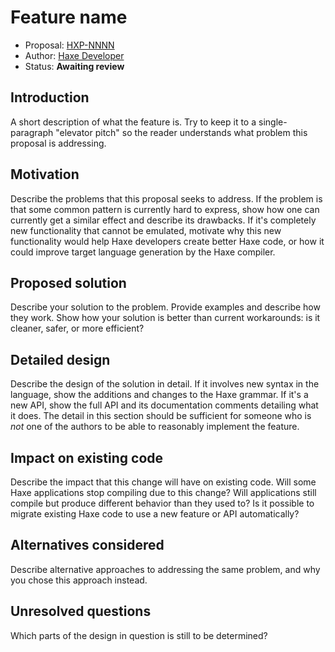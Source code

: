 # Feature name

* Proposal: [HXP-NNNN](NNNN-filename.md)
* Author: [Haxe Developer](https://github.com/haxedev)
* Status: **Awaiting review**

## Introduction

A short description of what the feature is. Try to keep it to a
single-paragraph "elevator pitch" so the reader understands what
problem this proposal is addressing.

## Motivation

Describe the problems that this proposal seeks to address. If the
problem is that some common pattern is currently hard to express, show
how one can currently get a similar effect and describe its
drawbacks. If it's completely new functionality that cannot be
emulated, motivate why this new functionality would help Haxe
developers create better Haxe code, or how it could improve target
language generation by the Haxe compiler.

## Proposed solution

Describe your solution to the problem. Provide examples and describe
how they work. Show how your solution is better than current
workarounds: is it cleaner, safer, or more efficient?

## Detailed design

Describe the design of the solution in detail. If it involves new
syntax in the language, show the additions and changes to the Haxe
grammar. If it's a new API, show the full API and its documentation
comments detailing what it does. The detail in this section should be
sufficient for someone who is *not* one of the authors to be able to
reasonably implement the feature.

## Impact on existing code

Describe the impact that this change will have on existing code. Will some
Haxe applications stop compiling due to this change? Will applications still
compile but produce different behavior than they used to? Is it
possible to migrate existing Haxe code to use a new feature or API
automatically?

## Alternatives considered

Describe alternative approaches to addressing the same problem, and
why you chose this approach instead.

## Unresolved questions

Which parts of the design in question is still to be determined?
